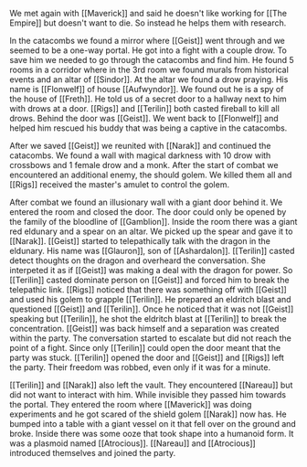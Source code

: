 We met again with [[Maverick]] and said he doesn't like working for [[The Empire]] but doesn't want to die. So instead he helps them with research.

In the catacombs we found a mirror where [[Geist]] went through and we seemed to be a one-way portal. He got into a fight with a couple drow. To save him we needed to go through the catacombs and find him. He found 5 rooms in a corridor where in the 3rd room we found murals from historical events and an altar of [[Sindor]]. At the altar we found a drow praying. His name is [[Flonwelf]] of house [[Aufwyndor]]. We found out he is a spy of the house of [[Freth]]. He told us of a secret door to a hallway next to him with drows at a door. [[Rigs]] and [[Terilin]] both casted fireball to kill all drows. Behind the door was [[Geist]]. We went back to [[Flonwelf]] and helped him rescued his buddy that was being a captive in the catacombs.

After we saved [[Geist]] we reunited with [[Narak]] and continued the catacombs. We found a wall with magical darkness with 10 drow with crossbows and 1 female drow and a monk. After the start of combat we encountered an additional enemy, the should golem. We killed them all and [[Rigs]] received the master's amulet to control the golem.

After combat we found an illusionary wall with a giant door behind it. We entered the room and closed the door. The door could only be opened by the family of the bloodline of [[Gamblion]]. Inside the room there was a giant red eldunary and a spear on an altar. We picked up the spear and gave it to [[Narak]]. [[Geist]] started to telepathically talk with the dragon in the eldunary. His name was [[Glauron]], son of [[Ashardalon]]. [[Terilin]] casted detect thoughts on the dragon and overheard the conversation. She interpeted it as if [[Geist]] was making a deal with the dragon for power. So [[Terilin]] casted dominate person on [[Geist]] and forced him to break the telepathic link. [[Rigs]] noticed that there was something off with [[Geist]] and used his golem to grapple [[Terilin]]. He prepared an eldritch blast and questioned [[Geist]] and [[Terilin]].  Once he noticed that it was not [[Geist]] speaking but [[Terilin]], he shot the eldritch blast at [[Terilin]] to break the concentration. [[Geist]] was back himself and a separation was created within the party. The conversation started to escalate but did not reach the point of a fight. Since only [[Terilin]] could open the door meant that the party was stuck. [[Terilin]] opened the door and [[Geist]] and [[Rigs]] left the party. Their freedom was robbed, even only if it was for a minute.

[[Terilin]] and [[Narak]] also left the vault. They encountered [[Nareau]] but did not want to interact with him. While invisible they passed him towards the portal. They entered the room where [[Maverick]] was doing experiments and he got scared of the shield golem [[Narak]] now has. He bumped into a table with a giant vessel on it that fell over on the ground and broke. Inside there was some ooze that took shape into a humanoid form. It was a plasmoid named [[Atrocious]]. [[Nareau]] and [[Atrocious]] introduced themselves and joined the party.
